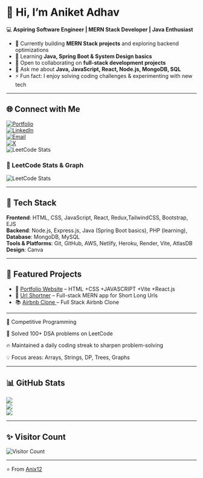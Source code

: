 # 👋 Hi, I’m Aniket Adhav  

💻 **Aspiring Software Engineer | MERN Stack Developer | Java Enthusiast**  

- 🔭 Currently building **MERN Stack projects** and exploring backend optimizations  
- 🌱 Learning **Java, Spring Boot & System Design basics**  
- 👯 Open to collaborating on **full-stack development projects**  
- 💬 Ask me about **Java, JavaScript, React, Node.js, MongoDB, SQL**  
- ⚡ Fun fact: I enjoy solving coding challenges & experimenting with new tech  

---

## 🌐 Connect with Me  
[![Portfolio](https://img.shields.io/badge/Portfolio-000?style=for-the-badge&logo=vercel&logoColor=white)](https://portfolio-aniket-gamma.vercel.app/)  
[![LinkedIn](https://img.shields.io/badge/LinkedIn-0077B5?style=for-the-badge&logo=linkedin&logoColor=white)](https://www.linkedin.com/in/aniket-adhav-057b16264)  
[![Email](https://img.shields.io/badge/Email-D14836?style=for-the-badge&logo=gmail&logoColor=white)](mailto:adhavaniket1221@gmail.com)  
[![X](https://img.shields.io/badge/Twitter-black?style=for-the-badge&logo=x&logoColor=white)]( https://x.com/Aniket_3_13?t=nkR8-y7_YSnO-JhtC9Xz-g&s=09 )  
![LeetCode Stats](https://leetcard.jacoblin.cool/Aniket1221?theme=dark&font=Baloo&ext=contest)


### 🧩 LeetCode Stats & Graph  

![LeetCode Stats](https://leetcard.jacoblin.cool/Aniket1221?theme=dark&font=Baloo&ext=contest) 

---

## 🚀 Tech Stack  
**Frontend**: HTML, CSS, JavaScript, React, Redux,TailwindCSS, Bootstrap, EJS  
**Backend**: Node.js, Express.js, Java (Spring Boot basics), PHP (learning),
**Database**: MongoDB, MySQL  
**Tools & Platforms**: Git, GitHub, AWS, Netlify, Heroku, Render, Vite, AtlasDB
**Design**:  Canva  

---

## 📌 Featured Projects  
- 🔐 [Portfolio Website](https://github.com/Anix12/Portfolio_Aniket.git) – HTML +CSS +JAVASCRIPT +Vite +React.js
- 💼 [Url Shortner](https://github.com/Anix12/Url-Shortner.git) – Full-stack MERN app for Short Long Urls
- 📚 [Airbnb Clone ](https://github.com/Anix12/Wanderlust.git) – Full Stack Airbnb Clone

---
🧩 Competitive Programming

🚀 Solved 100+ DSA problems on LeetCode

🔥 Maintained a daily coding streak to sharpen problem-solving

💡 Focus areas: Arrays, Strings, DP, Trees, Graphs

---

## 📊 GitHub Stats  
![](https://github-readme-stats.vercel.app/api?username=Anix12&theme=tokyonight&hide_border=false&count_private=true&show_icons=true)  
![](https://github-readme-streak-stats.herokuapp.com/?user=Anix12&theme=tokyonight&hide_border=false)  
![](https://github-readme-stats.vercel.app/api/top-langs/?username=Anix12&theme=tokyonight&layout=compact&hide_border=false)  

---

## ✨ Visitor Count  
![Visitor Count](https://visitcount.itsvg.in/api?id=Anix12&icon=0&color=13)  

---
⭐️ From [Anix12](https://github.com/Anix12)  
